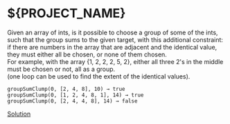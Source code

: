 # ${PROJECT_NAME}
Given an array of ints, is it possible to choose a group of some of the ints, such that the group sums to the given target, with this additional constraint:   
if there are numbers in the array that are adjacent and the identical value, they must either all be chosen, or none of them chosen.  
For example, with the array {1, 2, 2, 2, 5, 2}, either all three 2's in the middle must be chosen or not, all as a group.  
(one loop can be used to find the extent of the identical values).



``` 
groupSumClump(0, [2, 4, 8], 10) → true
groupSumClump(0, [1, 2, 4, 8, 1], 14) → true
groupSumClump(0, [2, 4, 4, 8], 14) → false
```

[Solution](./src/Main.java)